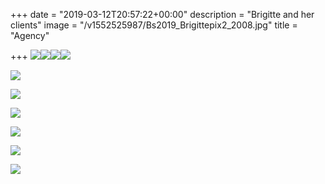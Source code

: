 +++
date = "2019-03-12T20:57:22+00:00"
description = "Brigitte and her clients"
image = "/v1552525987/Bs2019_Brigittepix2_2008.jpg"
title = "Agency"

+++
![](https://res.cloudinary.com/paris-tango/image/upload/v1552982937/london2007_Fren_ontlA5faw6.jpg)![](https://res.cloudinary.com/paris-tango/image/upload/v1552982937/london_Frenchcr_acklA5faw6.jpg)![](https://res.cloudinary.com/paris-tango/image/upload/v1552982937/F_F_Ball_2008_leaflet.jpg)![](https://res.cloudinary.com/paris-tango/image/upload/v1552982937/F_F_ball_2009_flyer.jpg)

![](https://res.cloudinary.com/paris-tango/image/upload/v1552982937/F_F_ball_2011.jpg)

![](https://res.cloudinary.com/paris-tango/image/upload/v1552983639/Juvenal_Leaflet_Aug_2011.jpg)

![](https://res.cloudinary.com/paris-tango/image/upload/v1552983639/Flyer_Juvenal_2012_With_Graciela_Diego.jpg)

![](https://res.cloudinary.com/paris-tango/image/upload/v1552985238/Paula_Ballesteros_Alejandro_Hermidaflyer_June_2013.jpg)

![](https://res.cloudinary.com/paris-tango/image/upload/v1552985238/G_D-FlyerSeptOct2013.jpg)

![](https://res.cloudinary.com/paris-tango/image/upload/v1552985238/V_A-Flyer_London-NovDec2013.jpg)